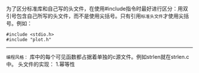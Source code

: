 为了区分标准库和自己写的头文件，在使用#include指令时最好进行区分：用双引号包含自己所写的头文件，而不是使用尖括号。只有引用`标准头文件`才使用尖括号。例如：
```
#include <stdio.h>
#include "plot.h"
```
---
`编程风格：`
库中的每个可见函数都占据着单独的c源文件。例如strlen就在strlen.c中。
头文件的实现：
1.幂等性
